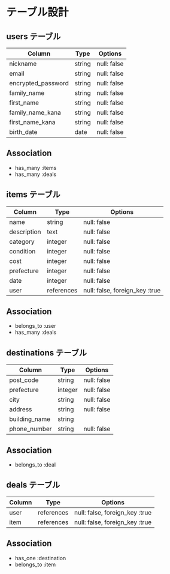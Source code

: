 # テーブル設計

## users テーブル

| Column             | Type    | Options     |
| ------------------ | ------- | ----------- |
| nickname           | string  | null: false |
| email              | string  | null: false |
| encrypted_password | string  | null: false |
| family_name        | string  | null: false |
| first_name         | string  | null: false |
| family_name_kana   | string  | null: false |
| first_name_kana    | string  | null: false |
| birth_date         | date    | null: false |

## Association
- has_many :items
- has_many :deals

## items テーブル

| Column      | Type       | Options                       |
| ----------- | ---------- | ----------------------------- |
| name        | string     | null: false                   |
| description | text       | null: false                   |
| category    | integer    | null: false                   |
| condition   | integer    | null: false                   |
| cost        | integer    | null: false                   |
| prefecture  | integer    | null: false                   |
| date        | integer    | null: false                   |
| user        | references | null: false, foreign_key :true|

## Association

- belongs_to :user
- has_many   :deals

## destinations テーブル

| Column        | Type        | Options                        |
| ------------- | ----------- | ------------------------------ |
| post_code     | string      | null: false                    |
| prefecture    | integer     | null: false                    |
| city          | string      | null: false                    |
| address       | string      | null: false                    |
| building_name | string      |                                |
| phone_number  | string      | null: false                    |

## Association

- belongs_to :deal

## deals テーブル

| Column      | Type       | Options                         |
| ----------- | ---------- | ------------------------------- |
| user        | references | null: false, foreign_key :true  |
| item        | references | null: false, foreign_key :true  |

## Association

- has_one    :destination
- belongs_to :item